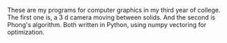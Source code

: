 These are my programs for computer graphics in my third year of college.
The first one is, a 3 d camera moving between solids. 
And the second is Phong's algorithm.
Both written in Python, using numpy vectoring for optimization.
